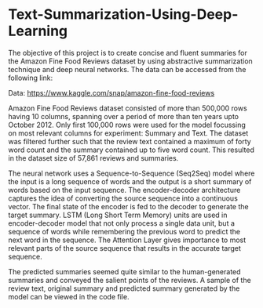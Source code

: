 # Text-Summarization-Using-Deep-Learning

The objective of this project is to create concise and fluent summaries for the Amazon Fine Food Reviews dataset by using abstractive summarization technique and deep neural networks. The data can be accessed from the following link:

Data: https://www.kaggle.com/snap/amazon-fine-food-reviews

Amazon Fine Food Reviews dataset consisted of more than 500,000 rows having 10 columns, spanning over a period of more than ten years upto October 2012. Only first 100,000 rows were used for the model focussing on most relevant columns for experiment: Summary and Text. The dataset was filtered further such that the review text contained a maximum of forty word count and the summary contained up to five word count. This resulted in the dataset size of 57,861 reviews and summaries.

The neural network uses a Sequence-to-Sequence (Seq2Seq) model where the input is a long sequence of words and the output is a short summary of words based on the input sequence. The encoder-decoder architecture captures the idea of converting the source sequence into a continuous vector. The final state of the encoder is fed to the decoder to generate the target summary. LSTM (Long Short Term Memory) units are used in encoder-decoder model that not only process a single data unit, but a sequence of words while remembering the previous word to predict the next word in the sequence. The Attention Layer gives importance to most relevant parts of the source sequence that results in the accurate target sequence.

The predicted summaries seemed quite similar to the human-generated summaries and conveyed the salient points of the reviews. A sample of the review text, original summary and predicted summary generated by the model can be viewed in the code file.
